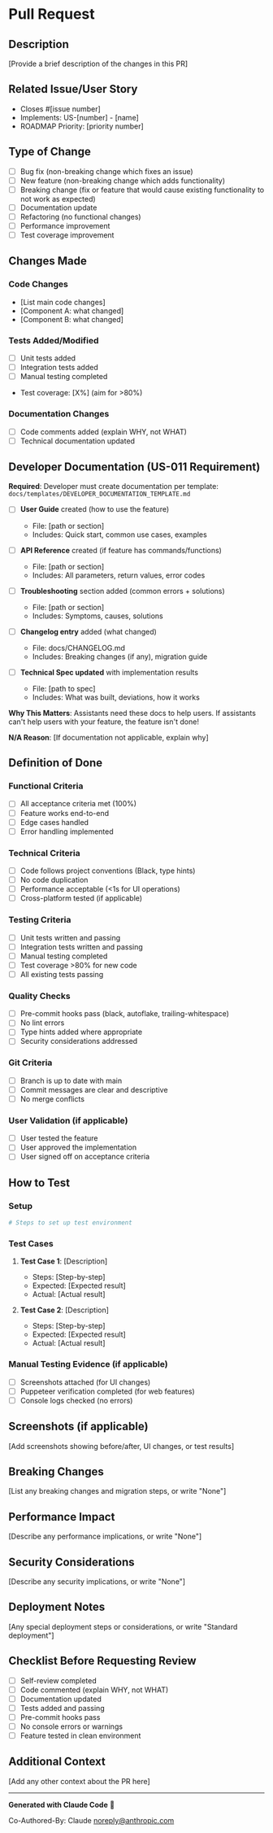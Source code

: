 # Pull Request

## Description

[Provide a brief description of the changes in this PR]

## Related Issue/User Story

- Closes #[issue number]
- Implements: US-[number] - [name]
- ROADMAP Priority: [priority number]

## Type of Change

- [ ] Bug fix (non-breaking change which fixes an issue)
- [ ] New feature (non-breaking change which adds functionality)
- [ ] Breaking change (fix or feature that would cause existing functionality to not work as expected)
- [ ] Documentation update
- [ ] Refactoring (no functional changes)
- [ ] Performance improvement
- [ ] Test coverage improvement

## Changes Made

### Code Changes
- [List main code changes]
- [Component A: what changed]
- [Component B: what changed]

### Tests Added/Modified
- [ ] Unit tests added
- [ ] Integration tests added
- [ ] Manual testing completed
- Test coverage: [X%] (aim for >80%)

### Documentation Changes
- [ ] Code comments added (explain WHY, not WHAT)
- [ ] Technical documentation updated

## Developer Documentation (US-011 Requirement)

**Required**: Developer must create documentation per template: `docs/templates/DEVELOPER_DOCUMENTATION_TEMPLATE.md`

- [ ] **User Guide** created (how to use the feature)
  - File: [path or section]
  - Includes: Quick start, common use cases, examples

- [ ] **API Reference** created (if feature has commands/functions)
  - File: [path or section]
  - Includes: All parameters, return values, error codes

- [ ] **Troubleshooting** section added (common errors + solutions)
  - File: [path or section]
  - Includes: Symptoms, causes, solutions

- [ ] **Changelog entry** added (what changed)
  - File: docs/CHANGELOG.md
  - Includes: Breaking changes (if any), migration guide

- [ ] **Technical Spec updated** with implementation results
  - File: [path to spec]
  - Includes: What was built, deviations, how it works

**Why This Matters**: Assistants need these docs to help users. If assistants can't help users with your feature, the feature isn't done!

**N/A Reason**: [If documentation not applicable, explain why]

## Definition of Done

### Functional Criteria
- [ ] All acceptance criteria met (100%)
- [ ] Feature works end-to-end
- [ ] Edge cases handled
- [ ] Error handling implemented

### Technical Criteria
- [ ] Code follows project conventions (Black, type hints)
- [ ] No code duplication
- [ ] Performance acceptable (<1s for UI operations)
- [ ] Cross-platform tested (if applicable)

### Testing Criteria
- [ ] Unit tests written and passing
- [ ] Integration tests written and passing
- [ ] Manual testing completed
- [ ] Test coverage >80% for new code
- [ ] All existing tests passing

### Quality Checks
- [ ] Pre-commit hooks pass (black, autoflake, trailing-whitespace)
- [ ] No lint errors
- [ ] Type hints added where appropriate
- [ ] Security considerations addressed

### Git Criteria
- [ ] Branch is up to date with main
- [ ] Commit messages are clear and descriptive
- [ ] No merge conflicts

### User Validation (if applicable)
- [ ] User tested the feature
- [ ] User approved the implementation
- [ ] User signed off on acceptance criteria

## How to Test

### Setup
```bash
# Steps to set up test environment
```

### Test Cases
1. **Test Case 1**: [Description]
   - Steps: [Step-by-step]
   - Expected: [Expected result]
   - Actual: [Actual result]

2. **Test Case 2**: [Description]
   - Steps: [Step-by-step]
   - Expected: [Expected result]
   - Actual: [Actual result]

### Manual Testing Evidence (if applicable)
- [ ] Screenshots attached (for UI changes)
- [ ] Puppeteer verification completed (for web features)
- [ ] Console logs checked (no errors)

## Screenshots (if applicable)

[Add screenshots showing before/after, UI changes, or test results]

## Breaking Changes

[List any breaking changes and migration steps, or write "None"]

## Performance Impact

[Describe any performance implications, or write "None"]

## Security Considerations

[Describe any security implications, or write "None"]

## Deployment Notes

[Any special deployment steps or considerations, or write "Standard deployment"]

## Checklist Before Requesting Review

- [ ] Self-review completed
- [ ] Code commented (explain WHY, not WHAT)
- [ ] Documentation updated
- [ ] Tests added and passing
- [ ] Pre-commit hooks pass
- [ ] No console errors or warnings
- [ ] Feature tested in clean environment

## Additional Context

[Add any other context about the PR here]

---

**Generated with Claude Code** 🤖

Co-Authored-By: Claude <noreply@anthropic.com>
